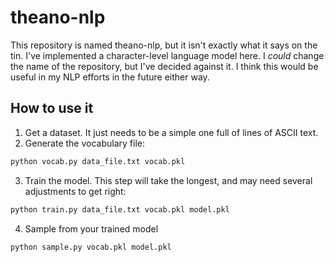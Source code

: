 # theano-nlp

This repository is named theano-nlp, but it isn't exactly what it says on the tin.
I've implemented a character-level language model here. I *could* change the name
of the repository, but I've decided against it. I think this would be useful in
my NLP efforts in the future either way.

## How to use it

1. Get a dataset. It just needs to be a simple one full of lines of ASCII text.
2. Generate the vocabulary file:
```bash
python vocab.py data_file.txt vocab.pkl
```
3. Train the model. This step will take the longest, and may need several
   adjustments to get right:
```bash
python train.py data_file.txt vocab.pkl model.pkl
```
4. Sample from your trained model
```bash
python sample.py vocab.pkl model.pkl
```
